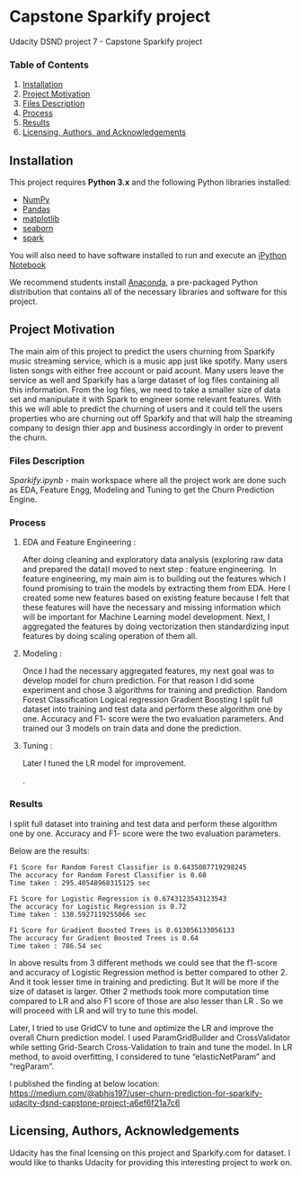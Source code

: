 # Capstone Sparkify project

Udacity DSND project 7 - Capstone Sparkify project

### Table of Contents

1. [Installation](#installation)
2. [Project Motivation](#motivation)
3. [Files Description](#files)
4. [Process](#process)
5. [Results](#results)
6. [Licensing, Authors, and Acknowledgements](#licensing)


## Installation <a name="installation"></a>

This project requires **Python 3.x** and the following Python libraries installed:

- [NumPy](http://www.numpy.org/)
- [Pandas](http://pandas.pydata.org)
- [matplotlib](http://matplotlib.org/)
- [seaborn](https://seaborn.pydata.org/)
- [spark](https://spark.apache.org/)

You will also need to have software installed to run and execute an [iPython Notebook](http://ipython.org/notebook.html)

We recommend students install [Anaconda](https://www.continuum.io/downloads), a pre-packaged Python distribution that contains all of the necessary libraries and software for this project. 


## Project Motivation <a name="motivation"></a>

The main aim of this project to predict the users churning from Sparkify music streaming service, which is a music app just like spotify. Many users listen songs  with either free account or paid acount. Many users leave the service as well and Sparkify has a large dataset of log files containing all this information. From the log files, we need to take a smaller size of data set and manipulate it with Spark to engineer some relevant features. 
With this we will able to predict the churning of users and it could tell the users properties who are churning out off Sparkify and that will halp the streaming company to design thier app and business accordingly in order to prevent the churn.

### Files Description <a name = "files"></a>

*Sparkify.ipynb* - main workspace where all the project work are done such as EDA, Feature Engg, Modeling and Tuning to get the Churn Prediction Engine.

### Process <a name = "prcoess"></a>

1. EDA and Feature Engineering : 

   After doing cleaning and exploratory data analysis (exploring raw data and prepared the data)I moved to next step : feature engineering. 
   In feature engineering, my main aim is to building out the features which I found promising to train the models by extracting them from EDA. Here I created some 
   new features based on existing feature because I felt that these features will have the necessary and missing information which will be important for Machine Learning 
   model development. 
   Next, I aggregated the features by doing vectorization then standardizing input features by doing scaling operation of them all.

2. Modeling :

   Once I had the necessary aggregated features, my next goal was to develop model for churn prediction.
   For that reason I did some experiment and chose 3 algorithms for training and prediction.
    Random Forest Classification
    Logical regression
    Gradient Boosting
   I split full dataset into training and test data and perform these algorithm one by one. Accuracy and F1- score were the two evaluation parameters. And trained our 3 
   models on train data and done the prediction.

3. Tuning :

   Later I tuned the LR model for improvement.
   
   .
### Results <a name = "results"></a>

I split full dataset into training and test data and perform these algorithm one by one. Accuracy and F1- score were the two evaluation parameters.

Below are the results:

	F1 Score for Random Forest Classifier is 0.6435087719298245
	The accuracy for Random Forest Classifier is 0.68
	Time taken : 295.40548968315125 sec
	
	F1 Score for Logistic Regression is 0.6743123543123543
	The accuracy for Logistic Regression is 0.72
	Time taken : 130.5927119255066 sec
	
	F1 Score for Gradient Boosted Trees is 0.613056133056133
	The accuracy for Gradient Boosted Trees is 0.64
	Time taken : 786.54 sec
	
	
In above results from 3 different methods we could see that the f1-score and accuracy of Logistic Regression method is better compared to other 2. And it took lesser time in training and predicting. But It will be more if the size of dataset is larger.
Other 2 methods took more computation time compared to LR and also F1 score of those are also lesser than LR . So we will proceed with LR and will try to tune this model.

Later, I tried to use GridCV to tune and optimize the LR and improve the overall Churn prediction model. I used ParamGridBuilder and CrossValidator while setting Grid-Search Cross-Validation to train and tune the model.
In LR method, to avoid overfitting, I considered to tune “elasticNetParam” and “regParam”.


I published the finding at below location:
https://medium.com/@abhis197/user-churn-prediction-for-sparkify-udacity-dsnd-capstone-project-a6ef6f21a7c6

## Licensing, Authors, Acknowledgements<a name="licensing"></a>
 Udacity has the final lcensing on this project and Sparkify.com for dataset. 
 I would like to thanks Udacity for providing this interesting project to work on.

